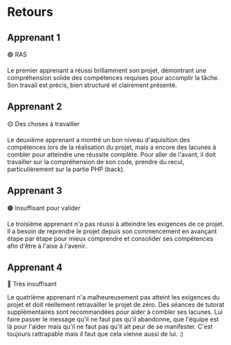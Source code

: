# Retours

## Apprenant 1 

🟢 RAS

Le premier apprenant a réussi brillamment son projet, démontrant une compréhension solide des compétences requises pour accomplir la tâche. Son travail est précis, bien structuré et clairement présenté.

## Apprenant 2

🟡 Des choses à travailler

Le deuxième apprenant a montré un bon niveau d'aquisition des compétences lors de la réalisation du projet, mais a encore des lacunes à combler pour atteindre une réussite complète. Pour aller de l'avant, il doit travailler sur la compréhension de son code, prendre du recul, particulièrement sur la partie PHP (back).

## Apprenant 3

🟠 Insuffisant pour valider

Le troisième apprenant n'a pas réussi à atteindre les exigences de ce projet. Il a besoin de reprendre le projet depuis son commencement en avançant étape par étape pour mieux comprendre et consolider ses compétences afin d'être à l'aise à l'avenir.

## Apprenant 4

🔴 Très insuffisant

Le quatrième apprenant n'a malheureusement pas atteint les exigences du projet et doit réellement retravailler le projet de zéro. Des séances de tutorat supplémentaires sont recommandées pour aider à combler ses lacunes. Lui faire passer le message qu'il ne faut pas qu'il abandonne, que l'équipe est là pour l'aider mais qu'il ne faut pas qu'il ait peur de se manifester. C'est toujours rattrapable mais il faut que cela vienne aussi de lui. :)